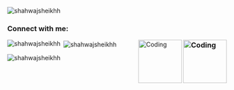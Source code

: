 <p align="left"> <img src="https://komarev.com/ghpvc/?username=shahwajsheikhh&label=Profile%20views&color=0e75b6&style=flat" alt="shahwajsheikhh" /> </p>


<h3 align="left">Connect with me:<p></p><img align="right" alt="Coding" width="100" src="https://raw.githubusercontent.com/TheDudeThatCode/TheDudeThatCode/refs/heads/master/Assets/Handshake.gif" /></p> </h3>

<p align="left">
</p>

<p></p><img align="right" alt="Coding" width="100" src="https://raw.githubusercontent.com/TheDudeThatCode/TheDudeThatCode/refs/heads/master/Assets/Handshake.gif" /></p>

<p><img align="left" src="https://github-readme-stats.vercel.app/api/top-langs?username=shahwajsheikhh&show_icons=true&locale=en&layout=compact" alt="shahwajsheikhh" /></p>

<p>&nbsp;<img align="center" src="https://github-readme-stats.vercel.app/api?username=shahwajsheikhh&show_icons=true&locale=en" alt="shahwajsheikhh" /></p>

<p><img align="center" src="https://github-readme-streak-stats.herokuapp.com/?user=shahwajsheikhh&" alt="shahwajsheikhh" /></p>

